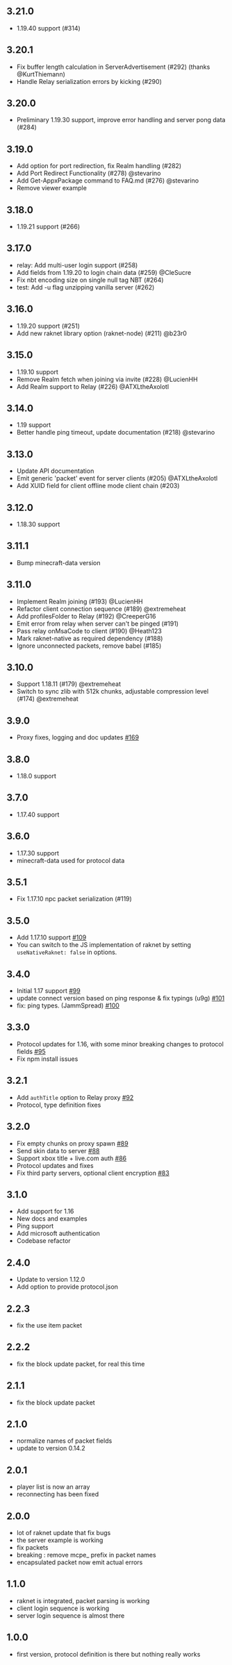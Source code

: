 ## 3.21.0
* 1.19.40 support (#314)

## 3.20.1
* Fix buffer length calculation in ServerAdvertisement (#292) (thanks @KurtThiemann)
* Handle Relay serialization errors by kicking (#290)

## 3.20.0
* Preliminary 1.19.30 support, improve error handling and server pong data (#284)

## 3.19.0
* Add option for port redirection, fix Realm handling (#282) 
* Add Port Redirect Functionality (#278) @stevarino
* Add Get-AppxPackage command to FAQ.md (#276) @stevarino
* Remove viewer example

## 3.18.0
* 1.19.21 support (#266)

## 3.17.0
* relay: Add multi-user login support (#258) 
* Add fields from 1.19.20 to login chain data (#259) @CleSucre
* Fix nbt encoding size on single null tag NBT (#264)
* test: Add -u flag unzipping vanilla server (#262) 

## 3.16.0
* 1.19.20 support (#251)
* Add new raknet library option (raknet-node) (#211) @b23r0

## 3.15.0
* 1.19.10 support
* Remove Realm fetch when joining via invite (#228) @LucienHH 
* Add Realm support to Relay (#226) @ATXLtheAxolotl

## 3.14.0
* 1.19 support
* Better handle ping timeout, update documentation (#218) @stevarino

## 3.13.0
* Update API documentation
* Emit generic 'packet' event for server clients (#205) @ATXLtheAxolotl
* Add XUID field for client offline mode client chain (#203) 

## 3.12.0
* 1.18.30 support

## 3.11.1
* Bump minecraft-data version

## 3.11.0
* Implement Realm joining (#193) @LucienHH
* Refactor client connection sequence (#189) @extremeheat
* Add profilesFolder to Relay (#192) @CreeperG16
* Emit error from relay when server can't be pinged (#191)
* Pass relay onMsaCode to client (#190) @Heath123
* Mark raknet-native as required dependency (#188) 
* Ignore unconnected packets, remove babel (#185)

## 3.10.0
* Support 1.18.11 (#179) @extremeheat
* Switch to sync zlib with 512k chunks, adjustable compression level (#174) @extremeheat

## 3.9.0
* Proxy fixes, logging and doc updates [#169](https://github.com/PrismarineJS/bedrock-protocol/pull/169)

## 3.8.0
* 1.18.0 support

## 3.7.0
* 1.17.40 support

## 3.6.0
* 1.17.30 support
* minecraft-data used for protocol data

## 3.5.1
* Fix 1.17.10 npc packet serialization (#119)

## 3.5.0
* Add 1.17.10 support [#109](https://github.com/PrismarineJS/bedrock-protocol/pull/109)
* You can switch to the JS implementation of raknet by setting `useNativeRaknet: false` in options.

## 3.4.0
* Initial 1.17 support [#99](https://github.com/PrismarineJS/bedrock-protocol/pull/99)
* update connect version based on ping response & fix typings (u9g) [#101](https://github.com/PrismarineJS/bedrock-protocol/pull/101)
* fix: ping types. (JammSpread) [#100](https://github.com/PrismarineJS/bedrock-protocol/pull/100)

## 3.3.0
* Protocol updates for 1.16, with some minor breaking changes to protocol fields [#95](https://github.com/PrismarineJS/bedrock-protocol/pull/95)
* Fix npm install issues

## 3.2.1
* Add `authTitle` option to Relay proxy [#92](https://github.com/PrismarineJS/bedrock-protocol/pull/92)
* Protocol, type definition fixes

## 3.2.0

* Fix empty chunks on proxy spawn [#89](https://github.com/PrismarineJS/bedrock-protocol/pull/89)
* Send skin data to server [#88](https://github.com/PrismarineJS/bedrock-protocol/pull/88)
* Support xbox title + live.com auth [#86](https://github.com/PrismarineJS/bedrock-protocol/pull/86)
* Protocol updates and fixes
* Fix third party servers, optional client encryption [#83](https://github.com/PrismarineJS/bedrock-protocol/pull/83)

## 3.1.0
* Add support for 1.16
* New docs and examples
* Ping support
* Add microsoft authentication
* Codebase refactor

## 2.4.0
* Update to version 1.12.0
* Add option to provide protocol.json

## 2.2.3
* fix the use item packet

## 2.2.2
* fix the block update packet, for real this time

## 2.1.1
* fix the block update packet

## 2.1.0
* normalize names of packet fields
* update to version 0.14.2

## 2.0.1
* player list is now an array
* reconnecting has been fixed

## 2.0.0

* lot of raknet update that fix bugs
* the server example is working
* fix packets
* breaking : remove mcpe_ prefix in packet names
* encapsulated packet now emit actual errors

## 1.1.0

* raknet is integrated, packet parsing is working
* client login sequence is working
* server login sequence is almost there

## 1.0.0

* first version, protocol definition is there but nothing really works
